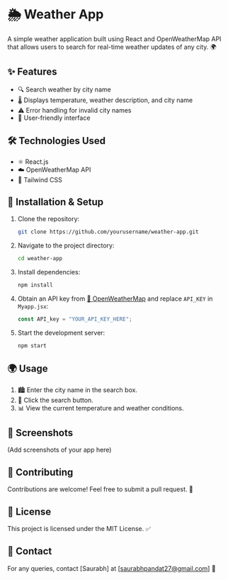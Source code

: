 # 🌦️ Weather App

A simple weather application built using React and OpenWeatherMap API that allows users to search for real-time weather updates of any city. 🌍

## ✨ Features
- 🔍 Search weather by city name
- 🌡️ Displays temperature, weather description, and city name
- ⚠️ Error handling for invalid city names
- 🎨 User-friendly interface

## 🛠️ Technologies Used
- ⚛️ React.js
- ☁️ OpenWeatherMap API
- 🎨 Tailwind CSS

## 🚀 Installation & Setup
1. Clone the repository:
   ```sh
   git clone https://github.com/yourusername/weather-app.git
   ```
2. Navigate to the project directory:
   ```sh
   cd weather-app
   ```
3. Install dependencies:
   ```sh
   npm install
   ```
4. Obtain an API key from [🔗 OpenWeatherMap](https://home.openweathermap.org/api_keys) and replace `API_KEY` in `Myapp.jsx`:
   ```js
   const API_key = "YOUR_API_KEY_HERE";
   ```
5. Start the development server:
   ```sh
   npm start
   ```

## 🌍 Usage
1. 🏙️ Enter the city name in the search box.
2. 🔘 Click the search button.
3. 📊 View the current temperature and weather conditions.

## 📸 Screenshots
(Add screenshots of your app here)

## 🤝 Contributing
Contributions are welcome! Feel free to submit a pull request. 📝

## 📜 License
This project is licensed under the MIT License. ✅

## 📧 Contact
For any queries, contact [Saurabh] at [saurabhpandat27@gmail.com] 📩

